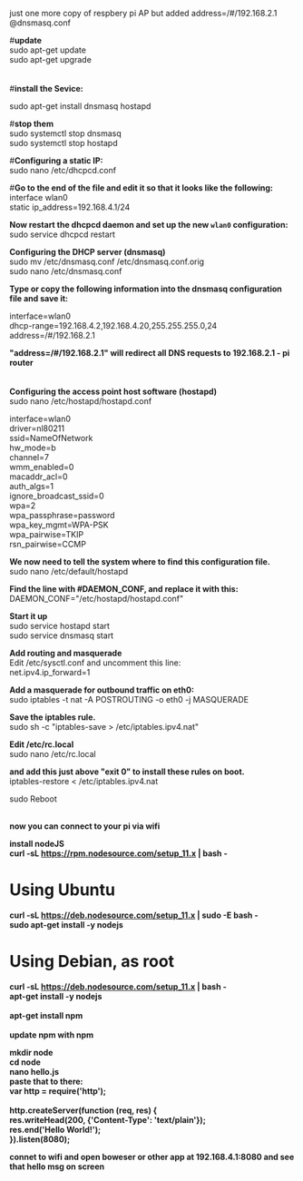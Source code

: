just one more copy of respbery pi AP but added  address=/#/192.168.2.1 @dnsmasq.conf

#<b>update</b><br/>
sudo apt-get update <br/>
sudo apt-get upgrade<br/>
<br/><br/>
#<b>install the Sevice:</b><br/>

sudo apt-get install dnsmasq hostapd<br/>

#<b>stop them</b><br>
sudo systemctl stop dnsmasq<br>
sudo systemctl stop hostapd<br/>

#<b>Configuring a static IP:</b><br/>
sudo nano /etc/dhcpcd.conf<br/>

#<b>Go to the end of the file and edit it so that it looks like the following:</b><br/>
interface wlan0<br/>
    static ip_address=192.168.4.1/24

<b>Now restart the dhcpcd daemon and set up the new `wlan0` configuration:</b><br/>
sudo service dhcpcd restart</br>

<b>Configuring the DHCP server (dnsmasq)</b><br/>
sudo mv /etc/dnsmasq.conf /etc/dnsmasq.conf.orig<br/>
sudo nano /etc/dnsmasq.conf<br>

<b>Type or copy the following information into the dnsmasq configuration file and save it:</b><br/>

interface=wlan0<br/>
  dhcp-range=192.168.4.2,192.168.4.20,255.255.255.0,24<br/>
  address=/#/192.168.2.1<br/>  
  
  <b>"address=/#/192.168.2.1" will redirect all DNS requests to 192.168.2.1 - pi router </b><br/>
  <br/>
  <br/>
  <b>Configuring the access point host software (hostapd)</b><br/>
  sudo nano /etc/hostapd/hostapd.conf<br/>
  
interface=wlan0<br/>
driver=nl80211<br/>
ssid=NameOfNetwork<br/>
hw_mode=b<br/>
channel=7<br/>
wmm_enabled=0<br/>
macaddr_acl=0<br/>
auth_algs=1<br/>
ignore_broadcast_ssid=0<br/>
wpa=2<br/>
wpa_passphrase=password<br/>
wpa_key_mgmt=WPA-PSK<br/>
wpa_pairwise=TKIP<br/>
rsn_pairwise=CCMP<br/>

<b>We now need to tell the system where to find this configuration file.</b><br/>
sudo nano /etc/default/hostapd<br/>

<b>Find the line with #DAEMON_CONF, and replace it with this:</b><br/>
DAEMON_CONF="/etc/hostapd/hostapd.conf"<br/>

<b>Start it up</b><br/>
sudo service hostapd start  <br/>
sudo service dnsmasq start  <br/>

<b>Add routing and masquerade</b><br/>
Edit /etc/sysctl.conf and uncomment this line:<br/>
net.ipv4.ip_forward=1<br/>

<b>Add a masquerade for outbound traffic on eth0:</b><br/>
sudo iptables -t nat -A  POSTROUTING -o eth0 -j MASQUERADE<br/>

<b>Save the iptables rule.</b><br/>
sudo sh -c "iptables-save > /etc/iptables.ipv4.nat"<br/>

<b>Edit /etc/rc.local</b><br/>
sudo nano /etc/rc.local<br/>

<b>and add this just above "exit 0" to install these rules on boot.</b><br/>
iptables-restore < /etc/iptables.ipv4.nat<br/>

sudo Reboot<br/><br/>

<b>now you can connect to your pi via wifi</b><br/>

<b> install nodeJS<b><br/>
curl -sL https://rpm.nodesource.com/setup_11.x | bash -<br/>
# Using Ubuntu<br/>
curl -sL https://deb.nodesource.com/setup_11.x | sudo -E bash -<br/>
sudo apt-get install -y nodejs<br/>

# Using Debian, as root<br/>
curl -sL https://deb.nodesource.com/setup_11.x | bash -<br/>
apt-get install -y nodejs<br/>
<br/>
apt-get install npm <br/>
<br/>
update npm with npm<br/>


mkdir node<br/>
cd node<br/>
nano hello.js<br/>
<B>paste that to there:</b><br/>
var http = require('http');<br/>
<br/>
http.createServer(function (req, res) {<br/>
  res.writeHead(200, {'Content-Type': 'text/plain'});<br/>
  res.end('Hello World!');<br/>
}).listen(8080); <br/>


<b>connet to wifi and open boweser or other app  at 192.168.4.1:8080 and see that hello msg on screen</b>



